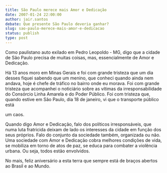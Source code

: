 ```yaml
---
title: São Paulo merece mais Amor e Dedicação
date: 2007-01-24 22:00:00
author: jair.santos
debate: Que presente São Paulo deveria ganhar?
slug: sao-paulo-merece-mais-amor-e-dedicacao
status: publish 
type: post
---
```


Como paulistano auto exilado em Pedro Leopoldo - MG, digo que a cidade de São Paulo precisa de muitas coisas, mas, essencialmente de Amor e Dedicação.  

  

Há 13 anos moro em Minas Gerais e foi com grande tristeza que um dia desses fiquei sabendo que um menino, que conheci quando ainda nem andava, hoje é chefe de tráfico no bairro onde eu morava. Foi com grande tristeza que acompanhei o noticiário sobre as vítimas da irresponsabilidade do Consórcio Linha Amarela e do Poder Público. Foi com tristeza que, quando estive em São Paulo, dia 18 de janeiro, vi que o transporte público está  

um caos.  

  

Quando digo Amor e Dedicação, falo dos políticos irresponsáveis, que numa luta fratricida deixam de lado os interesses da cidade em função dos seus próprios. Falo do conjunto da sociedade também, organizada ou não. Uma sociedade com Amor e Dedicação cobra melhores condições de vida, se mobiliza em torno de atos de paz, se educa para combater a violência urbana. Ou seja, todos estão envolvidos.  

  

No mais, feliz aniversário a esta terra que sempre está de braços abertos ao Brasil e ao Mundo.   

  

  

